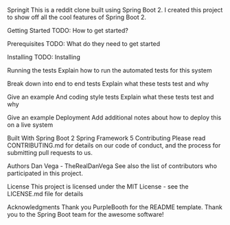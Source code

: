 Springit
This is a reddit clone built using Spring Boot 2. I created this project to show off all the cool features of Spring Boot 2.

Getting Started
TODO: How to get started?

Prerequisites
TODO: What do they need to get started

Installing
TODO: Installing

Running the tests
Explain how to run the automated tests for this system

Break down into end to end tests
Explain what these tests test and why

Give an example
And coding style tests
Explain what these tests test and why

Give an example
Deployment
Add additional notes about how to deploy this on a live system

Built With
Spring Boot 2
Spring Framework 5
Contributing
Please read CONTRIBUTING.md for details on our code of conduct, and the process for submitting pull requests to us.

Authors
Dan Vega - TheRealDanVega
See also the list of contributors who participated in this project.

License
This project is licensed under the MIT License - see the LICENSE.md file for details

Acknowledgments
Thank you PurpleBooth for the README template.
Thank you to the Spring Boot team for the awesome software!
